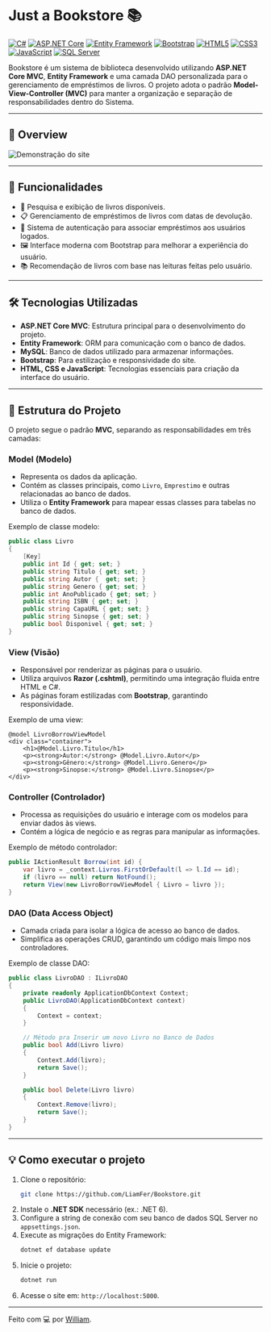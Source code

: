 # Just a Bookstore 📚

[![C#](https://img.shields.io/badge/C%23-%23239120.svg?style=for-the-badge&logo=c-sharp&logoColor=white)](https://learn.microsoft.com/dotnet/csharp/)
[![ASP.NET Core](https://img.shields.io/badge/ASP.NET%20Core-%23007ACC.svg?style=for-the-badge&logo=dotnet&logoColor=white)](https://dotnet.microsoft.com/apps/aspnet)
[![Entity Framework](https://img.shields.io/badge/Entity%20Framework-%233178C6.svg?style=for-the-badge&logo=microsoft&logoColor=white)](https://learn.microsoft.com/ef/)
[![Bootstrap](https://img.shields.io/badge/Bootstrap-%23563D7C.svg?style=for-the-badge&logo=bootstrap&logoColor=white)](https://getbootstrap.com/)
[![HTML5](https://img.shields.io/badge/HTML5-%23E34F26.svg?style=for-the-badge&logo=html5&logoColor=white)](https://developer.mozilla.org/docs/Web/HTML)
[![CSS3](https://img.shields.io/badge/CSS3-%231572B6.svg?style=for-the-badge&logo=css3&logoColor=white)](https://developer.mozilla.org/docs/Web/CSS)
[![JavaScript](https://img.shields.io/badge/JavaScript-%23F7DF1E.svg?style=for-the-badge&logo=javascript&logoColor=black)](https://developer.mozilla.org/docs/Web/JavaScript)
[![SQL Server](https://img.shields.io/badge/SQL_Server-%23CC2927.svg?style=for-the-badge&logo=microsoft-sql-server&logoColor=white)](https://www.microsoft.com/sql-server)

Bookstore é um sistema de biblioteca desenvolvido utilizando **ASP.NET Core MVC**, **Entity Framework** e uma camada DAO personalizada para o gerenciamento de empréstimos de livros. O projeto adota o padrão **Model-View-Controller (MVC)** para manter a organização e separação de responsabilidades dentro do Sistema.

---

## 🎥 Overview
![Demonstração do site](https://github.com/LiamFer/Bookstore/blob/main/Orion%20Books/wwwroot/Misc/Project.gif?raw=true)


---

## 🚀 Funcionalidades

- 📖 Pesquisa e exibição de livros disponíveis.
- 📋 Gerenciamento de empréstimos de livros com datas de devolução.
- 👤 Sistema de autenticação para associar empréstimos aos usuários logados.
- 🖼 Interface moderna com Bootstrap para melhorar a experiência do usuário.
- 📚 Recomendação de livros com base nas leituras feitas pelo usuário.

---

## 🛠️ Tecnologias Utilizadas

- **ASP.NET Core MVC**: Estrutura principal para o desenvolvimento do projeto.
- **Entity Framework**: ORM para comunicação com o banco de dados.
- **MySQL**: Banco de dados utilizado para armazenar informações.
- **Bootstrap**: Para estilização e responsividade do site.
- **HTML, CSS e JavaScript**: Tecnologias essenciais para criação da interface do usuário.

---

## 📂 Estrutura do Projeto

O projeto segue o padrão **MVC**, separando as responsabilidades em três camadas:

### **Model (Modelo)**
- Representa os dados da aplicação.
- Contém as classes principais, como `Livro`, `Emprestimo` e outras relacionadas ao banco de dados.
- Utiliza o **Entity Framework** para mapear essas classes para tabelas no banco de dados.

Exemplo de classe modelo:
```csharp
public class Livro
{
    [Key]
    public int Id { get; set; }
    public string Titulo { get; set; }
    public string Autor {  get; set; }
    public string Genero { get; set; }
    public int AnoPublicado { get; set; }
    public string ISBN { get; set; }
    public string CapaURL { get; set; }
    public string Sinopse { get; set; }
    public bool Disponivel { get; set; }
}
```

### **View (Visão)**
- Responsável por renderizar as páginas para o usuário.
- Utiliza arquivos **Razor (.cshtml)**, permitindo uma integração fluida entre HTML e C#.
- As páginas foram estilizadas com **Bootstrap**, garantindo responsividade.

Exemplo de uma view:
```razor
@model LivroBorrowViewModel
<div class="container">
    <h1>@Model.Livro.Titulo</h1>
    <p><strong>Autor:</strong> @Model.Livro.Autor</p>
    <p><strong>Gênero:</strong> @Model.Livro.Genero</p>
    <p><strong>Sinopse:</strong> @Model.Livro.Sinopse</p>
</div>
```

### **Controller (Controlador)**
- Processa as requisições do usuário e interage com os modelos para enviar dados às views.
- Contém a lógica de negócio e as regras para manipular as informações.

Exemplo de método controlador:
```csharp
public IActionResult Borrow(int id) {
    var livro = _context.Livros.FirstOrDefault(l => l.Id == id);
    if (livro == null) return NotFound();
    return View(new LivroBorrowViewModel { Livro = livro });
}
```

### **DAO (Data Access Object)**
- Camada criada para isolar a lógica de acesso ao banco de dados.
- Simplifica as operações CRUD, garantindo um código mais limpo nos controladores.

Exemplo de classe DAO:
```csharp
public class LivroDAO : ILivroDAO
{
    private readonly ApplicationDbContext Context;
    public LivroDAO(ApplicationDbContext context)
    {
        Context = context;
    }

    // Método pra Inserir um novo Livro no Banco de Dados
    public bool Add(Livro livro)
    {
        Context.Add(livro);
        return Save();
    }

    public bool Delete(Livro livro)
    {
        Context.Remove(livro);
        return Save();
    }
}
```

---


## 💡 Como executar o projeto

1. Clone o repositório:
   ```bash
   git clone https://github.com/LiamFer/Bookstore.git
   ```
2. Instale o **.NET SDK** necessário (ex.: .NET 6).
3. Configure a string de conexão com seu banco de dados SQL Server no `appsettings.json`.
4. Execute as migrações do Entity Framework:
   ```bash
   dotnet ef database update
   ```
5. Inicie o projeto:
   ```bash
   dotnet run
   ```
6. Acesse o site em: `http://localhost:5000`.

---

Feito com 💻 por [William](https://github.com/LiamFer).
